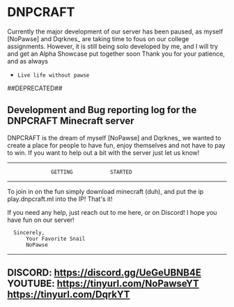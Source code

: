 # DNPCRAFT

Currently the major development of our server has been paused, as myself [NoPawse] and Dqrknes_ are taking time to fous on our college assignments.
However, it is still being solo developed by me, and I will try and get an Alpha Showcase put together soon
Thank you for your patience, and as always

-     Live life without pawse


##DEPRECATED##


Development and Bug reporting log for the DNPCRAFT Minecraft server
----------------------------------------------------------------------
DNPCRAFT is the dream of myself [NoPawse] and Dqrknes_ we wanted to 
create a place for people to have fun, enjoy themselves and not have to
pay to win.
If you want to help out a bit with the server just let us know!

---------------------------------------------------------------------
                  GETTING            STARTED
---------------------------------------------------------------------
To join in on the fun simply download minecraft (duh), and put the ip
      play.dnpcraft.ml 
into the IP!
That's it!

If you need any help, just reach out to me here, or on Discord!
I hope you have fun on our server!

      Sincerely,
          Your Favorite Snail
          NoPawse
          
---------------------------------------------------------------------         
DISCORD: https://discord.gg/UeGeUBNB4E
YOUTUBE: https://tinyurl.com/NoPawseYT
         https://tinyurl.com/DqrkYT
---------------------------------------------------------------------
